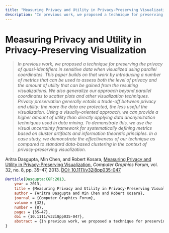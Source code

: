 ```yaml
---
title: "Measuring Privacy and Utility in Privacy-Preserving Visualization"
description: "In previous work, we proposed a technique for preserving the privacy of quasi-identifiers in sensitive data when visualized using parallel coordinates. This paper builds on that work by introducing a number of metrics that can be used to assess both the level of privacy and the amount of utility that can be gained from the resulting visualizations. We also generalize our approach beyond parallel coordinates to scatter plots and other visualization techniques. Privacy preservation generally entails a trade-off between privacy and utility: the more the data are protected, the less useful the visualization. Using a visually-oriented approach, we can provide a higher amount of utility than directly applying data anonymization techniques used in data mining. To demonstrate this, we use the visual uncertainty framework for systematically defining metrics based on cluster artifacts and information theoretic principles. In a case study, we demonstrate the effectiveness of our technique as compared to standard data-based clustering in the context of privacy-preserving visualization."
---
```


# Measuring Privacy and Utility in Privacy-Preserving Visualization

> _In previous work, we proposed a technique for preserving the privacy of quasi-identifiers in sensitive data when visualized using parallel coordinates. This paper builds on that work by introducing a number of metrics that can be used to assess both the level of privacy and the amount of utility that can be gained from the resulting visualizations. We also generalize our approach beyond parallel coordinates to scatter plots and other visualization techniques. Privacy preservation generally entails a trade-off between privacy and utility: the more the data are protected, the less useful the visualization. Using a visually-oriented approach, we can provide a higher amount of utility than directly applying data anonymization techniques used in data mining. To demonstrate this, we use the visual uncertainty framework for systematically defining metrics based on cluster artifacts and information theoretic principles. In a case study, we demonstrate the effectiveness of our technique as compared to standard data-based clustering in the context of privacy-preserving visualization._

Aritra Dasgupta, Min Chen, and Robert Kosara, <a href="https://media.eagereyes.org/papers/2013/Dasgupta-CGF-2013.pdf" target="_blank">Measuring Privacy and Utility in Privacy-Preserving Visualization</a>, _Computer Graphics Forum_, vol. 32, no. 8, pp. 35–47, 2013. <a href="https://dx.doi.org/10.1111/v32i8pp035-047" target="_new">DOI: 10.1111/v32i8pp035-047</a>


```bibtex
@article{Dasgupta:CGF:2013,
	year = 2013,
	title = {Measuring Privacy and Utility in Privacy-Preserving Visualization},
	author = {Aritra Dasgupta and Min Chen and Robert Kosara},
	journal = {Computer Graphics Forum},
	volume = {32},
	number = {8},
	pages = {35–47},
	doi = {10.1111/v32i8pp035-047},
	abstract = {In previous work, we proposed a technique for preserving the privacy of quasi-identifiers in sensitive data when visualized using parallel coordinates. This paper builds on that work by introducing a number of metrics that can be used to assess both the level of privacy and the amount of utility that can be gained from the resulting visualizations. We also generalize our approach beyond parallel coordinates to scatter plots and other visualization techniques. Privacy preservation generally entails a trade-off between privacy and utility: the more the data are protected, the less useful the visualization. Using a visually-oriented approach, we can provide a higher amount of utility than directly applying data anonymization techniques used in data mining. To demonstrate this, we use the visual uncertainty framework for systematically defining metrics based on cluster artifacts and information theoretic principles. In a case study, we demonstrate the effectiveness of our technique as compared to standard data-based clustering in the context of privacy-preserving visualization.},
}
```

